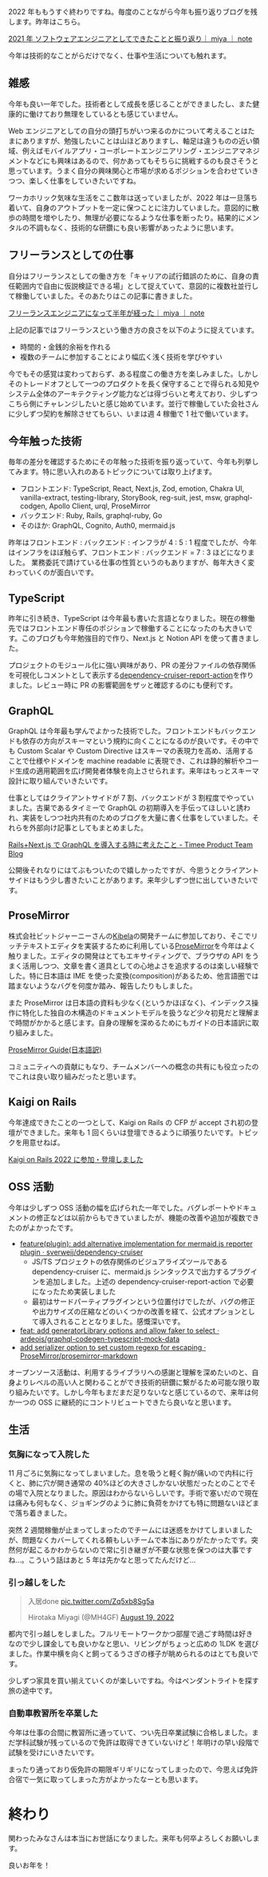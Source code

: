 2022 年ももうすぐ終わりですね。毎度のことながら今年も振り返りブログを残します。昨年はこちら。

[2021 年 ソフトウェアエンジニアとしてできたことと振り返り｜ miya ｜ note](https://note.com/mh4gf/n/nf131e1c3bc7b)

今年は技術的なことがらだけでなく、仕事や生活についても触れます。

## 雑感

今年も良い一年でした。技術者として成長を感じることができましたし、また健康的に働けており無理をしているとも感じていません。

Web エンジニアとしての自分の頭打ちがいつ来るのかについて考えることはたまにありますが、勉強したいことは山ほどありますし、軸足は違うものの近い領域、例えばモバイルアプリ・コーポレートエンジニアリング・エンジニアマネジメントなどにも興味はあるので、何かあってもそちらに挑戦するのも良さそうと思っています。うまく自分の興味関心と市場が求めるポジションを合わせていきつつ、楽しく仕事をしていきたいですね。

ワーカホリック気味な生活をここ数年は送っていましたが、2022 年は一旦落ち着いて、自身のアウトプットを一定に保つことに注力していました。意図的に散歩の時間を増やしたり、無理が必要になるような仕事を断ったり。結果的にメンタルの不調もなく、技術的な研鑽にも良い影響があったように思います。

## フリーランスとしての仕事

自分はフリーランスとしての働き方を「キャリアの試行錯誤のために、自身の責任範囲内で自由に仮説検証できる場」として捉えていて、意図的に複数社並行して稼働していました。そのあたりはこの記事に書きました。

[フリーランスエンジニアになって半年が経った｜ miya ｜ note](https://note.com/mh4gf/n/n1f263fb3c4ee)

上記の記事ではフリーランスという働き方の良さを以下のように捉えています。

- 時間的・金銭的余裕を作れる
- 複数のチームに参加することにより幅広く浅く技術を学びやすい

今でもその感覚は変わっておらず、ある程度この働き方を楽しみました。しかしそのトレードオフとして一つのプロダクトを長く保守することで得られる知見やシステム全体のアーキテクティング能力などは得づらいと考えており、少しずつこちら側にチャレンジしたいと感じ始めています。並行で稼働していた会社さんに少しずつ契約を解除させてもらい、いまは週 4 稼働で 1 社で働いています。

## 今年触った技術

毎年の差分を確認するためにその年触った技術を振り返っていて、今年も列挙してみます。特に思い入れのあるトピックについては取り上げます。

- フロントエンド: TypeScript, React, Next.js, Zod, emotion, Chakra UI, vanilla-extract, testing-library, StoryBook, reg-suit, jest, msw, graphql-codgen, Apollo Client, urql, ProseMirror
- バックエンド: Ruby, Rails, graphql-ruby, Go
- そのほか: GraphQL, Cognito, Auth0, mermaid.js

昨年はフロントエンド : バックエンド : インフラが 4 : 5 : 1 程度でしたが、今年はインフラをほぼ触らず、フロントエンド : バックエンド = 7 : 3 ほどになりました。 業務委託で請けている仕事の性質というのもありますが、毎年大きく変わっていくのが面白いです。

## TypeScript

昨年に引き続き、TypeScript は今年最も書いた言語となりました。現在の稼働先ではフロントエンド専任のポジションで稼働することになったのも大きいです。このブログも今年勉強目的で作り、Next.js と Notion API を使って書きました。

プロジェクトのモジュール化に強い興味があり、PR の差分ファイルの依存関係を可視化しコメントとして表示する[dependency-cruiser-report-action](https://github.com/MH4GF/dependency-cruiser-report-action)を作りました。レビュー時に PR の影響範囲をザッと確認するのにも便利です。

## GraphQL

GraphQL は今年最も学んでよかった技術でした。フロントエンドもバックエンドも依存の方向がスキーマという規約に向くことになるのが良いです。その中でも Custom Scalar や Custom Directive はスキーマの表現力を高め、活用することで仕様やドメインを machine readable に表現でき、これは静的解析やコード生成の適用範囲を広げ開発者体験を向上させられます。来年はもっとスキーマ設計に取り組んでいきたいです。

仕事としてはクライアントサイドが 7 割、バックエンドが 3 割程度でやっていました。古巣であるタイミーで GraphQL の初期導入を手伝ってほしいと誘われ、実装をしつつ社内共有のためのブログを大量に書く仕事をしていました。それらを外部向け記事としてもまとめました。

[Rails+Next.js で GraphQL を導入する時に考えたこと - Timee Product Team Blog](https://tech.timee.co.jp/entry/2022/09/29/110000)

公開後それなりにはてぶもついたので嬉しかったですが、今思うとクライアントサイドはもう少し書きたいことがあります。来年少しずつ世に出していきたいです。

## ProseMirror

株式会社ビットジャーニーさんの[Kibela](https://kibe.la/)の開発チームに参加しており、そこでリッチテキストエディタを実装するために利用している[ProseMirror](https://prosemirror.net/)を今年はよく触りました。エディタの開発はとてもエキサイティングで、ブラウザの API をうまく活用しつつ、文章を書く道具としての心地よさを追求するのは楽しい経験でした。特に日本語は IME を使った変換(composition)があるため、他言語圏では踏まないようなバグを何度か踏み、報告したりもしました。

また ProseMirror は日本語の資料も少なく(というかほぼなく)、インデックス操作に特化した独自の木構造のドキュメントモデルを扱うなど少々初見だと理解まで時間がかかると感じます。自身の理解を深めるためにもガイドの日本語訳に取り組みました。

[ProseMirror Guide(日本語訳)](https://zenn.dev/mh4gf/articles/d25ef1ff30b5a6)

コミュニティへの貢献にもなり、チームメンバーへの概念の共有にも役立ったのでこれは良い取り組みだったと思います。

## Kaigi on Rails

今年達成できたことの一つとして、Kaigi on Rails の CFP が accept され初の登壇ができました。来年も 1 回くらいは登壇できるように頑張りたいです。トピックを用意せねば。

[Kaigi on Rails 2022 に参加・登壇しました](/articles/kaigi-on-rails-2022)

## OSS 活動

今年は少しずつ OSS 活動の幅を広げられた一年でした。バグレポートやドキュメントの修正などは以前からもできていましたが、機能の改善や追加が複数できたのがよかったです。

- [feature(plugin): add alternative implementation for mermaid.js reporter plugin · sverweij/dependency-cruiser](https://github.com/sverweij/dependency-cruiser/pull/599)
  - JS/TS プロジェクトの依存関係のビジュアライズツールである dependency-cruiser に、mermaid.js シンタックスで出力するプラグインを追加しました。上述の dependency-cruiser-report-action で必要になったため実装しました
  - 最初はサードパーティプラグインという位置付けでしたが、バグの修正や出力サイズの圧縮などのいくつかの改善を経て、公式オプションとして導入されることとなりました。感慨深いです。
- [feat: add generatorLibrary options and allow faker to select · ardeois/graphql-codegen-typescript-mock-data](https://github.com/ardeois/graphql-codegen-typescript-mock-data/pull/93)
- [add serializer option to set custom regexp for escaping · ProseMirror/prosemirror-markdown](https://github.com/ProseMirror/prosemirror-markdown/pull/68)

オープンソース活動は、利用するライブラリへの感謝と理解を深めたいのと、自身よりレベルの高い人と関わることができ技術的研鑽に繋がるため可能な限り取り組みたいです。しかし今年もまだまだ足りないなと感じているので、来年は何か一つの OSS に継続的にコントリビュートできたら良いなと思います。

## 生活

### 気胸になって入院した

11 月ごろに気胸になってしまいました。息を吸うと軽く胸が痛いので内科に行くと、肺に穴が開き通常の 40%ほどの大きさしかない状態だったとのことでその場で入院となりました。原因はわからないらしいです。手術で塞いだので現在は痛みも何もなく、ジョギングのように肺に負荷をかけても特に問題ないほどまで落ち着きました。

突然 2 週間稼働が止まってしまったのでチームには迷惑をかけてしまいましたが、問題なくカバーしてくれる頼もしいチームで本当にありがたかったです。突然何が起こるかわからないので常に引き継ぎが不要な状態を保つのは大事ですね…。こういう話はあと 5 年は先かなと思ってたんだけど…

### 引っ越しをした

<blockquote class="twitter-tweet">
  <p lang="ja" dir="ltr">
    入居done
    <a href="https://t.co/Zq5xb8Sg5a">pic.twitter.com/Zq5xb8Sg5a</a>
  </p>
  Hirotaka Miyagi (@MH4GF) 
  <a href="https://twitter.com/MH4GF/status/1560767693128896512?ref_src=twsrc%5Etfw">August 19, 2022</a>
</blockquote>

都内で引っ越しをしました。フルリモートワークかつ部屋で過ごす時間は好きなので少し課金しても良いかなと思い、リビングがちょっと広めの 1LDK を選びました。作業中横を向くと飼ってるうさぎの様子が眺められるのはとても良いです。

少しずつ家具を買い揃えていくのが楽しいですね。今はペンダントライトを探す旅の途中です。

### 自動車教習所を卒業した

今年は仕事の合間に教習所に通っていて、つい先日卒業試験に合格しました。まだ学科試験が残っているので免許は取得できていないけど！年明けの早い段階で試験を受けにいきたいです。

まったり通っており仮免許の期限ギリギリになってしまったので、今思えば免許合宿で一気に取ってしまった方がよかったなーとも思います。

# 終わり

関わったみなさんは本当にお世話になりました。来年も何卒よろしくお願いします。

良いお年を！
